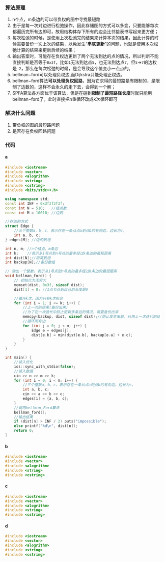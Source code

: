 ### 算法原理
1. n个点，m条边的可以带负权的图中寻找最短路
2. 由于是每一次对边进行松弛操作，因此存储图的方式可以多变，只要能够每次都遍历完所有边即可，故用结构体存下所有的边会比邻接表书写起来更方便；
3. 每次松弛的时候，是使用上次松弛完的结果来计算本次的结果，因此计算的时候需要备份一次上次的结果，以免发生“**串联更新**”的问题，也就是使用本次松弛计算的结果来更新后续的结果；
4. 输出答案时，可能存在负权边更新了两个无法到达的点的情况，所以判断不能直接判断是否等于`0x3f`，比如`1`无法到达点`5`，也无法到达点`7`，但`5`->`7`的边权是`-2`，那么在每次松弛的时候，是会导致这个值变小一点点的。
5. bellman−ford可以处理负权边,而Dijkstra只能处理正权边。
6. bellman−ford算法**可以处理负权回路**，因为它求得的最短路是有限制的，是限制了边数的，这样不会永久的走下去，会得到一个解；
 7. SPFA算法各方面优于该算法，但是在碰到**限制了最短路径长度**时就只能用bellman−ford了，此时直接把n重循环改成k次循环即可
### 解决什么问题
1. 带负权的图的最短路问题
2. 是否存在负权回路问题


### 代码

#### a

```C++
#include <iostream>
#include <vector>
#include <alogrithm>
#include <string>
#include <cstring>
#include <bits/stdc++.h>

using namespace std;
const int INF = 0x3f3f3f3f;
const int N = 510;   //结点数
const int M = 10010; //边数

//存边的方式
struct Edge {
    //三个整数a，b，c，表示存在一条从点a到点b的有向边，边长为c。
    int a, b, c;
} edges[M]; //边的数组

int n, m; //n个结点，m条边
int k;    //表示从1号点到n号点的最多经过k条边的最短距离
int dist[N];//距离数组
int backup[N];//备份数组

// 输出一个整数，表示从1号点到n号点的最多经过k条边的最短距离
void bellman_ford() {
    // 初始化为无穷大
    memset(dist, 0x3f, sizeof dist);
    dist[1] = 0; //1点节点到自己的长度是0

    //循环k次，因为只有k次机会
    for (int i = 1; i <= k; i++) {
        //上一次的结果(备份出来)
        //为了在一次迭代中防止更新多条边的情况，需要备份出来
        memcpy(backup, dist, sizeof dist);//防止发生串联，只用上一次迭代的结果就不会发生串联。
        //循环所有边
        for (int j = 0; j < m; j++) {
            Edge e = edges[j];
            dist[e.b] = min(dist[e.b], backup[e.a] + e.c);
        }
    }
}

int main() {
    //读入优化
    ios::sync_with_stdio(false);
    //读入数据
    cin >> n >> m >> k;
    for (int i = 0; i < m; i++) {
        //三个整数a，b，c，表示存在一条从点a到点b的有向边，边长为c。
        int a, b, c;
        cin >> a >> b >> c;
        edges[i] = {a, b, c};
    }
    //调用bellman_Ford算法
    bellman_ford();
    //输出结果
    if (dist[n] > INF / 2) puts("impossible");
    else printf("%d\n", dist[n]);
    return 0;
}

```

#### b

```cpp
#include <iostream>
#include <vector>
#include <alogrithm>
#include <string>
#include <cstring>
```

#### c
```c++
#include <iostream>
#include <vector>
#include <alogrithm>
#include <string>
#include <cstring>
```

#### d
```c++
#include <iostream>
#include <vector>
#include <alogrithm>
#include <string>
#include <cstring>
```






